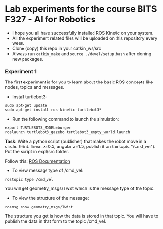 # Lab experiments for the course BITS F327 - AI for Robotics

- I hope you all have successfully installed ROS Kinetic on your system.
- All the experiment related files will be uploaded on this repository every week. 
- Clone (copy) this repo in your catkin_ws/src
- Always run `catkin_make` and `source ./devel/setup.bash` after cloning new packages.

### Experiment 1
The first experiment is for you to learn about the basic ROS concepts like nodes, topics and messages.
- Install turtlebot3:
```
sudo apt-get update
sudo apt-get install ros-kinetic-turtlebot3*
```

- Run the following command to launch the simulation:
```
export TURTLEBOT3_MODEL=burger
roslaunch turtlebot3_gazebo turtlebot3_empty_world.launch
```

**Task**: Write a python script (publisher) that makes the robot move in a circle. (Hint: linear x=0.5, angular z=1.5, publish it on the topic "/cmd_vel"). Put the script in exp1/src folder.

Follow this: [ROS Documentation](http://wiki.ros.org/ROS/Tutorials/WritingPublisherSubscriber%28python%29)

- To view message type of /cmd_vel:
```
rostopic type /cmd_vel
```
You will get geometry_msgs/Twist which is the message type of the topic.
- To view the structure of the message:
```
rosmsg show geometry_msgs/Twist
```
The structure you get is how the data is stored in that topic. You will have to publish the data in that form to the topic /cmd_vel.


